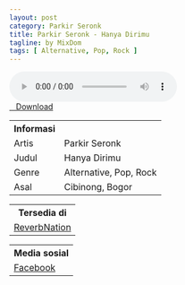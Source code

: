 ```yaml
---
layout: post
category: Parkir Seronk
title: Parkir Seronk - Hanya Dirimu
tagline: by MixDom
tags: [ Alternative, Pop, Rock ]
---
```


<audio class='js-player' style="--plyr-color-main: #212121;" controls>
<source src="https://drive.google.com/uc?authuser=0&id=10aA85O1p9wHW24nZlJuNhCqFmWSKNHrm&export=download" type="audio/mp3">
</audio>

<!--more-->

<div class="post-button text-center">
<a target="_blank" class="btn" href="https://drive.google.com/uc?authuser=0&id=10aA85O1p9wHW24nZlJuNhCqFmWSKNHrm&export=download">
<i class="fa fa-caret-down" aria-hidden="true"></i>&nbsp; &nbsp;Download
</a>
</div>

<table>
<tr>
<th>Informasi</th>
<th></th>
</tr>
<tr>
<td>Artis</td>
<td>Parkir Seronk</td>
</tr>
<tr>
<td>Judul</td>
<td>Hanya Dirimu</td>
</tr>
<tr>
<td>Genre</td>
<td>Alternative, Pop, Rock</td>
</tr>
<tr>
<td>Asal</td>
<td>Cibinong, Bogor</td>
</tr>
</table>

<table>
<tr>
<th>Tersedia di</th>
</tr>
<tr>
<td><a href="https://www.reverbnation.com/parkirseronk" target="_blank">ReverbNation</a></td>
</tr>
</table>

<table>
<tr>
<th>Media sosial</th>
</tr>
<tr>
<td><a href="https://facebook.com/parkirseronk" target="_blank">Facebook</a></td>
</tr>
</table>

